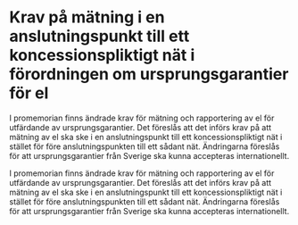 # Krav på mätning i en anslutningspunkt till ett koncessionspliktigt nät i förordningen om ursprungsgarantier för el

I promemorian finns ändrade krav för mätning och rapportering av el för utfärdande av ursprungsgarantier. Det föreslås att det införs krav på att mätning av el ska ske i en anslutningspunkt till ett koncessionspliktigt nät i stället för före anslutningspunkten till ett sådant nät. Ändringarna föreslås för att ursprungsgarantier från Sverige ska kunna accepteras internationellt.

I promemorian finns ändrade krav för mätning och rapportering av el för utfärdande av ursprungsgarantier. Det föreslås att det införs krav på att mätning av el ska ske i en anslutningspunkt till ett koncessionspliktigt nät i stället för före anslutningspunkten till ett sådant nät. Ändringarna föreslås för att ursprungsgarantier från Sverige ska kunna accepteras internationellt.
